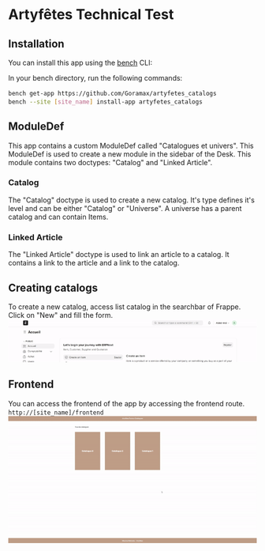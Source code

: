 # Artyfêtes Technical Test

## Installation

You can install this app using the [bench](https://github.com/frappe/bench) CLI:

In your bench directory, run the following commands:
```bash
bench get-app https://github.com/Goramax/artyfetes_catalogs
bench --site [site_name] install-app artyfetes_catalogs
```

## ModuleDef

This app contains a custom ModuleDef called "Catalogues et univers". This ModuleDef is used to create a new module in the sidebar of the Desk. This module contains two doctypes: "Catalog" and "Linked Article".

### Catalog

The "Catalog" doctype is used to create a new catalog. It's type defines it's level and can be either "Catalog" or "Universe".
A universe has a parent catalog and can contain Items.

### Linked Article

The "Linked Article" doctype is used to link an article to a catalog. It contains a link to the article and a link to the catalog.

## Creating catalogs

To create a new catalog, access list catalog in the searchbar of Frappe. Click on "New" and fill the form. 
![Catalog form](./readme_imgs/artyfetes1.gif)

## Frontend

You can access the frontend of the app by accessing the frontend route. `http://[site_name]/frontend`
![Frontend](./readme_imgs/artyfetes2.gif)